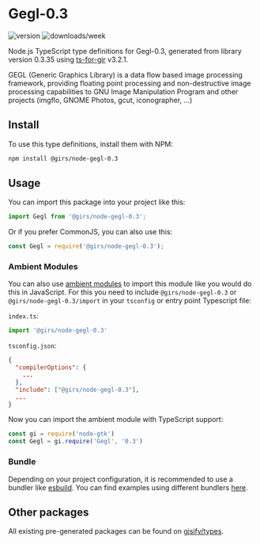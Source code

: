 
# Gegl-0.3

![version](https://img.shields.io/npm/v/@girs/node-gegl-0.3)
![downloads/week](https://img.shields.io/npm/dw/@girs/node-gegl-0.3)


Node.js TypeScript type definitions for Gegl-0.3, generated from library version 0.3.35 using [ts-for-gir](https://github.com/gjsify/ts-for-gir) v3.2.1.

GEGL (Generic Graphics Library) is a data flow based image processing framework, providing floating point processing and non-destructive image processing capabilities to GNU Image Manipulation Program and other projects (imgflo, GNOME Photos, gcut, iconographer, …)

## Install

To use this type definitions, install them with NPM:
```bash
npm install @girs/node-gegl-0.3
```

## Usage

You can import this package into your project like this:
```ts
import Gegl from '@girs/node-gegl-0.3';
```

Or if you prefer CommonJS, you can also use this:
```ts
const Gegl = require('@girs/node-gegl-0.3');
```

### Ambient Modules

You can also use [ambient modules](https://github.com/gjsify/ts-for-gir/tree/main/packages/cli#ambient-modules) to import this module like you would do this in JavaScript.
For this you need to include `@girs/node-gegl-0.3` or `@girs/node-gegl-0.3/import` in your `tsconfig` or entry point Typescript file:

`index.ts`:
```ts
import '@girs/node-gegl-0.3'
```

`tsconfig.json`:
```json
{
  "compilerOptions": {
    ...
  },
  "include": ["@girs/node-gegl-0.3"],
  ...
}
```

Now you can import the ambient module with TypeScript support: 

```ts
const gi = require('node-gtk')
const Gegl = gi.require('Gegl', '0.3')
```


### Bundle

Depending on your project configuration, it is recommended to use a bundler like [esbuild](https://esbuild.github.io/). You can find examples using different bundlers [here](https://github.com/gjsify/ts-for-gir/tree/main/examples).

## Other packages

All existing pre-generated packages can be found on [gjsify/types](https://github.com/gjsify/types).

